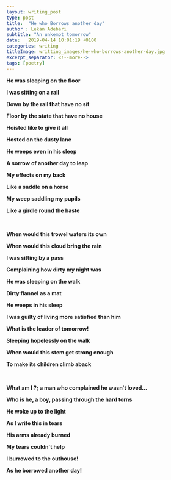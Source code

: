 ```yaml
---
layout: writing_post
type: post
title:  "He who Borrows another day"
author : Lekan Adebari
subtitle: "An unkempt tomorrow"
date:   2019-04-14 10:01:19 +0100
categories: writing
titleImage: writting_images/he-who-borrows-another-day.jpg
excerpt_separator: <!--more-->
tags: [poetry]
---
```


<p><strong>He was sleeping on the floor</strong></p>
<p><strong>I was sitting on a rail</strong></p>
<p><strong>Down by the rail that have no sit</strong></p>
<!--more-->
<p><strong>Floor by the state that have no house</strong></p>
<p><strong>Hoisted like to give it all</strong></p>
<p><strong>Hosted on the dusty lane</strong></p>
<p><strong>He weeps even in his sleep</strong></p>
<p><strong>A sorrow of another day to leap</strong></p>
<p><strong>My effects on my back</strong></p>
<p><strong>Like a saddle on a horse</strong></p>
<p><strong>My weep saddling my pupils</strong></p>
<p><strong>Like a girdle round the haste</strong></p>

<br>

<p><strong>When would this trowel waters its own</strong></p>
<p><strong>When would this cloud bring the rain</strong></p>
<p><strong>I was sitting by a pass</strong></p>
<p><strong>Complaining how dirty my night was</strong></p>
<p><strong>He was sleeping on the walk</strong></p>
<p><strong>Dirty flannel as a mat</strong></p>
<p><strong>He weeps in his sleep</strong></p>
<p><strong>I was guilty of living more satisfied than him</strong></p>
<p><strong>What is the leader of tomorrow!</strong></p>
<p><strong>Sleeping hopelessly on the walk</strong></p>
<p><strong>When would this stem get strong enough</strong></p>
<p><strong>To make its children climb aback</strong></p>

<br>

<p><strong>What am I ?; a man who complained he wasn't loved...</strong></p>
<p><strong>Who is he, a boy, passing through the hard torns</strong></p>
<p><strong>He woke up to the light</strong></p>
<p><strong>As I write this in tears</strong></p>
<p><strong>His arms already burned</strong></p>
<p><strong>My tears couldn't help</strong></p>
<p><strong>I burrowed to the outhouse!</strong></p>
<p><strong>As he borrowed another day!</strong></p>